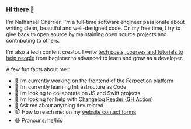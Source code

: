 ### Hi there 👋

I'm Nathanaël Cherrier. I'm a full-time software engineer passionate about writing clean, beautiful and well-designed code. On my free time, I try to give back to open source by maintaining open source projects and contributing to others.

I'm also a tech content creator. I write [tech posts, courses and tutorials to help people](https://mindsers.blog/) from beginner to advanced to learn and grow as a developer.

A few fun facts about me :
- 🔭 I’m currently working on the frontend of the [Ferpection platform](https://ferpection.com)
- 🌱 I’m currently learning Infrastructure as Code
- 👯 I’m looking to collaborate on JS and Swift projects
- 🤔 I’m looking for help with [Changelog Reader (GH Action)](https://github.com/mindsers/changelog-reader-action)
- 💬 Ask me about anything dev related
- 📫 How to reach me: on my [website contact forms](https://nathanaelcherrier.dev/fr/)
- 😄 Pronouns: he/his

<!--
**mindsers/mindsers** is a ✨ _special_ ✨ repository because its `README.md` (this file) appears on your GitHub profile.

Here are some ideas to get you started:

- 🔭 I’m currently working on ...
- 🌱 I’m currently learning ...
- 👯 I’m looking to collaborate on ...
- 🤔 I’m looking for help with ...
- 💬 Ask me about ...
- 📫 How to reach me: ...
- 😄 Pronouns: ...
- ⚡ Fun fact: ...
-->
